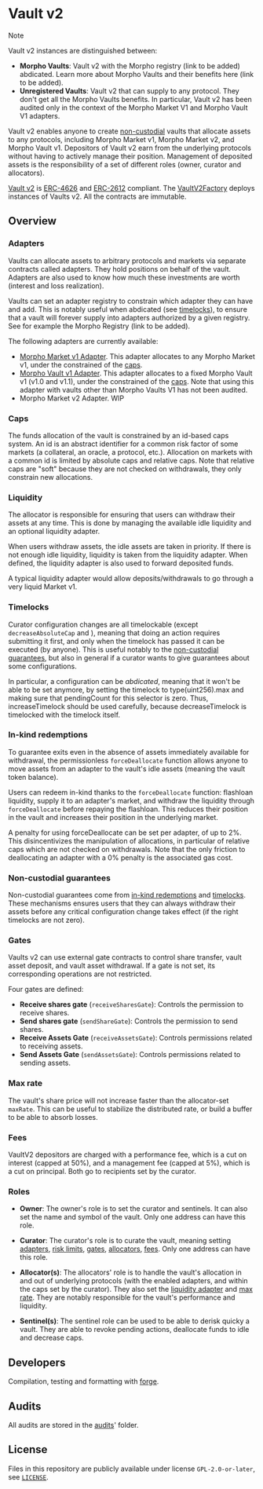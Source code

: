 # Vault v2

> [!NOTE]
> Vault v2 instances are distinguished between:
> - **Morpho Vaults**: Vault v2 with the Morpho registry (link to be added) abdicated. Learn more about Morpho Vaults and their benefits here (link to be added).
> - **Unregistered Vaults**: Vault v2 that can supply to any protocol. They don't get all the Morpho Vaults benefits. In particular, Vault v2 has been audited only in the context of the Morpho Market V1 and Morpho Vault V1 adapters.

Vault v2 enables anyone to create [non-custodial](#non-custodial-guarantees) vaults that allocate assets to any protocols, including Morpho Market v1, Morpho Market v2, and Morpho Vault v1.
Depositors of Vault v2 earn from the underlying protocols without having to actively manage their position.
Management of deposited assets is the responsibility of a set of different roles (owner, curator and allocators).

[Vault v2](./src/VaultV2.sol) is [ERC-4626](https://eips.ethereum.org/EIPS/eip-4626) and [ERC-2612](https://eips.ethereum.org/EIPS/eip-2612) compliant.
The [VaultV2Factory](./src/VaultV2Factory.sol) deploys instances of Vaults v2.
All the contracts are immutable.

## Overview

### Adapters

Vaults can allocate assets to arbitrary protocols and markets via separate contracts called adapters.
They hold positions on behalf of the vault.
Adapters are also used to know how much these investments are worth (interest and loss realization).

Vaults can set an adapter registry to constrain which adapter they can have and add. This is notably useful when abdicated (see [timelocks](#timelocks)), to ensure that a vault will forever supply into adapters authorized by a given registry. See for example the Morpho Registry (link to be added).

The following adapters are currently available:
- [Morpho Market v1 Adapter](./src/adapters/MorphoMarketV1Adapter.sol).
  This adapter allocates to any Morpho Market v1, under the constrained of the [caps](#caps).
- [Morpho Vault v1 Adapter](./src/adapters/MorphoVaultV1Adapter.sol).
  This adapter allocates to a fixed Morpho Vault v1 (v1.0 and v1.1), under the constrained of the [caps](#caps).
  Note that using this adapter with vaults other than Morpho Vaults V1 has not been audited.
- Morpho Market v2 Adapter. WIP

### Caps

The funds allocation of the vault is constrained by an id-based caps system.
An id is an abstract identifier for a common risk factor of some markets (a collateral, an oracle, a protocol, etc.).
Allocation on markets with a common id is limited by absolute caps and relative caps.
Note that relative caps are "soft" because they are not checked on withdrawals, they only constrain new allocations.

### Liquidity

The allocator is responsible for ensuring that users can withdraw their assets at any time.
This is done by managing the available idle liquidity and an optional liquidity adapter.

When users withdraw assets, the idle assets are taken in priority.
If there is not enough idle liquidity, liquidity is taken from the liquidity adapter.
When defined, the liquidity adapter is also used to forward deposited funds.

A typical liquidity adapter would allow deposits/withdrawals to go through a very liquid Market v1.

### Timelocks

Curator configuration changes are all timelockable (except `decreaseAbsoluteCap` and ), meaning that doing an action requires submitting it first, and only when the timelock has passed it can be executed (by anyone).
This is useful notably to the [non-custodial guarantees](#non-custodial-guarantees), but also in general if a curator wants to give guarantees about some configurations.

In particular, a configuration can be *abdicated*, meaning that it won't be able to be set anymore, by setting the timelock to type(uint256).max and making sure that pendingCount for this selector is zero.
Thus, increaseTimelock should be used carefully, because decreaseTimelock is timelocked with the timelock itself.

### In-kind redemptions

To guarantee exits even in the absence of assets immediately available for withdrawal, the permissionless `forceDeallocate` function allows anyone to move assets from an adapter to the vault's idle assets (meaning the vault token balance).

Users can redeem in-kind thanks to the `forceDeallocate` function: flashloan liquidity, supply it to an adapter's market, and withdraw the liquidity through `forceDeallocate` before repaying the flashloan.
This reduces their position in the vault and increases their position in the underlying market.

A penalty for using forceDeallocate can be set per adapter, of up to 2%.
This disincentivizes the manipulation of allocations, in particular of relative caps which are not checked on withdrawals.
Note that the only friction to deallocating an adapter with a 0% penalty is the associated gas cost.

### Non-custodial guarantees

Non-custodial guarantees come from [in-kind redemptions](#in-kind-redemptions-with-forcedeallocate) and [timelocks](#curator-timelocks).
These mechanisms ensures users that they can always withdraw their assets before any critical configuration change takes effect (if the right timelocks are not zero).

### Gates

Vaults v2 can use external gate contracts to control share transfer, vault asset deposit, and vault asset withdrawal.
If a gate is not set, its corresponding operations are not restricted.

Four gates are defined:

- **Receive shares gate** (`receiveSharesGate`): Controls the permission to receive shares.
- **Send shares gate** (`sendShareGate`): Controls the permission to send shares.
- **Receive Assets Gate** (`receiveAssetsGate`): Controls permissions related to receiving assets.
- **Send Assets Gate** (`sendAssetsGate`): Controls permissions related to sending assets.

### Max rate

The vault's share price will not increase faster than the allocator-set `maxRate`.
This can be useful to stabilize the distributed rate, or build a buffer to be able to absorb losses.

### Fees

VaultV2 depositors are charged with a performance fee, which is a cut on interest (capped at 50%), and a management fee (capped at 5%), which is a cut on principal.
Both go to recipients set by the curator.

### Roles

- **Owner**: The owner's role is to set the curator and sentinels.
It can also set the name and symbol of the vault.
Only one address can have this role.

- **Curator**: The curator's role is to curate the vault, meaning setting [adapters](#adapters), [risk limits](#caps), [gates](#gates), [allocators](#allocator), [fees](#fees).
Only one address can have this role.

- **Allocator(s)**: The allocators' role is to handle the vault's allocation in and out of underlying protocols (with the enabled adapters, and within the caps set by the curator).
  They also set the [liquidity adapter](#liquidity) and [max rate](#max-rate).
They are notably responsible for the vault's performance and liquidity.

- **Sentinel(s)**: The sentinel role can be used to be able to derisk quicky a vault.
They are able to revoke pending actions, deallocate funds to idle and decrease caps.

## Developers

Compilation, testing and formatting with [forge](https://book.getfoundry.sh/getting-started/installation).

## Audits

All audits are stored in the [audits](./audits/)' folder.

## License

Files in this repository are publicly available under license `GPL-2.0-or-later`, see [`LICENSE`](./LICENSE).
